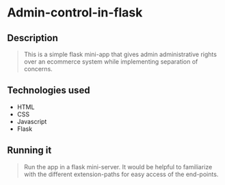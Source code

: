 # Admin-control-in-flask
## Description
> This is a simple flask mini-app that gives admin administrative rights over an ecommerce system while implementing separation of concerns.
## Technologies used
+ HTML
+ CSS
+ Javascript
+ Flask
## Running it
> Run the app in a flask mini-server. It would be helpful to familiarize with the different extension-paths for easy access of the end-points.
